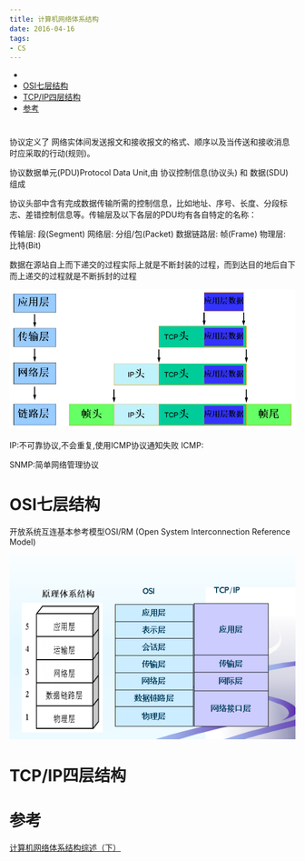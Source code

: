```yaml
---
title: 计算机网络体系结构
date: 2016-04-16
tags:
- CS
---
```

<!-- TOC -->

- [](#)
- [OSI七层结构](#osi七层结构)
- [TCP/IP四层结构](#tcpip四层结构)
- [参考](#参考)

<!-- /TOC -->


# 

协议定义了 网络实体间发送报文和接收报文的格式、顺序以及当传送和接收消息时应采取的行动(规则)。

协议数据单元(PDU)Protocol Data Unit,由 协议控制信息(协议头) 和 数据(SDU) 组成

协议头部中含有完成数据传输所需的控制信息，比如地址、序号、长度、分段标志、差错控制信息等。传输层及以下各层的PDU均有各自特定的名称：

传输层: 段(Segment)
网络层: 分组/包(Packet)
数据链路层: 帧(Frame)
物理层: 比特(Bit)

数据在源站自上而下递交的过程实际上就是不断封装的过程，而到达目的地后自下而上递交的过程就是不断拆封的过程

![PDU](./img/PDU封装实例.png)

IP:不可靠协议,不会重复,使用ICMP协议通知失败
ICMP:

SNMP:简单网络管理协议

# OSI七层结构

开放系统互连基本参考模型OSI/RM (Open System Interconnection Reference Model)

![alt](./img/典型网络体系结构.png)

# TCP/IP四层结构


# 参考

[计算机网络体系结构综述（下）](https://blog.csdn.net/justloveyou_/article/details/69612153)